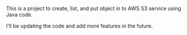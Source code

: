 This is a project to create, list, and put object in to 
AWS S3 service using Java code. 

I'll be updating the code and add more features in the future. 
